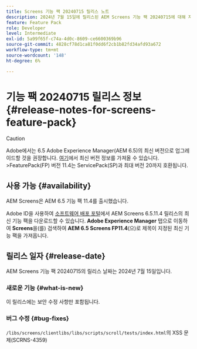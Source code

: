 ```yaml
---
title: Screens 기능 팩 20240715 릴리스 노트
description: 2024년 7월 15일에 릴리스된 AEM Screens 기능 팩 20240715에 대해 자세히 알아보십시오.
feature: Feature Pack
role: Developer
level: Intermediate
exl-id: 5a99f65f-c74a-4d0c-8609-ce6600369b96
source-git-commit: 4828cf78d1ca81f0dd6f2cb1b82fd34afd93a672
workflow-type: tm+mt
source-wordcount: '148'
ht-degree: 6%

---
```


# 기능 팩 20240715 릴리스 정보 {#release-notes-for-screens-feature-pack}

>[!CAUTION]
>Adobe에서는 6.5 Adobe Experience Manager(AEM 6.5)의 최신 버전으로 업그레이드할 것을 권장합니다. [여기](https://experienceleague.adobe.com/ko/docs/experience-manager-65/content/release-notes/release-notes)에서 최신 버전 정보를 가져올 수 있습니다.
>&#x200B;>FeaturePack(FP) 버전 11.4는 ServicePack(SP)과 최대 버전 20까지 호환됩니다.


## 사용 가능 {#availability}

AEM Screens은 AEM 6.5 기능 팩 11.4를 출시했습니다.

Adobe ID을 사용하여 [소프트웨어 배포 포털](https://experience.adobe.com/#/downloads/content/software-distribution/en/aem.html)에서 AEM Screens 6.5.11.4 릴리스의 최신 기능 팩을 다운로드할 수 있습니다. **Adobe Experience Manager** 탭으로 이동하여 **Screens**&#x200B;을(를) 검색하여 **AEM 6.5 Screens FP11.4**(으)로 제목이 지정된 최신 기능 팩을 가져옵니다.

## 릴리스 일자 {#release-date}

AEM Screens 기능 팩 20240715의 릴리스 날짜는 2024년 7월 15일입니다.

### 새로운 기능 {#what-is-new}

이 릴리스에는 보안 수정 사항만 포함됩니다.

### 버그 수정 {#bug-fixes}

`/libs/screens/clientlibs/libs/scripts/scroll/tests/index.html`의 XSS 문제(SCRNS-4359)
